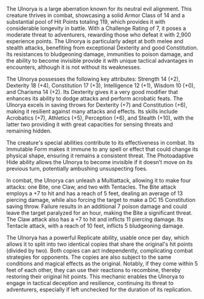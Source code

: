 The Ulnorya is a large aberration known for its neutral evil alignment. This creature thrives in combat, showcasing a solid Armor Class of 14 and a substantial pool of Hit Points totaling 119, which provides it with considerable longevity in battle. With a Challenge Rating of 7, it poses a moderate threat to adventurers, rewarding those who defeat it with 2,900 experience points. The Ulnorya is particularly adept at both melee and stealth attacks, benefiting from exceptional Dexterity and good Constitution. Its resistances to bludgeoning damage, immunities to poison damage, and the ability to become invisible provide it with unique tactical advantages in encounters, although it is not without its weaknesses.

The Ulnorya possesses the following key attributes: Strength 14 (+2), Dexterity 18 (+4), Constitution 17 (+3), Intelligence 12 (+1), Wisdom 10 (+0), and Charisma 14 (+2). Its Dexterity gives it a very good modifier that enhances its ability to dodge attacks and perform acrobatic feats. The Ulnorya excels in saving throws for Dexterity (+7) and Constitution (+6), making it resilient against many attacks and effects. Its skills include Acrobatics (+7), Athletics (+5), Perception (+6), and Stealth (+10), with the latter two providing it with great capacities for sensing threats and remaining hidden.

The creature's special abilities contribute to its effectiveness in combat. Its Immutable Form makes it immune to any spell or effect that could change its physical shape, ensuring it remains a consistent threat. The Photoadaptive Hide ability allows the Ulnorya to become invisible if it doesn’t move on its previous turn, potentially ambushing unsuspecting foes.

In combat, the Ulnorya can unleash a Multiattack, allowing it to make four attacks: one Bite, one Claw, and two with Tentacles. The Bite attack employs a +7 to hit and has a reach of 5 feet, dealing an average of 13 piercing damage, while also forcing the target to make a DC 15 Constitution saving throw. Failure results in an additional 7 poison damage and could leave the target paralyzed for an hour, making the Bite a significant threat. The Claw attack also has a +7 to hit and inflicts 11 piercing damage. Its Tentacle attack, with a reach of 10 feet, inflicts 5 bludgeoning damage. 

The Ulnorya has a powerful Replicate ability, usable once per day, which allows it to split into two identical copies that share the original's hit points (divided by two). Both copies can act independently, complicating combat strategies for opponents. The copies are also subject to the same conditions and magical effects as the original. Notably, if they come within 5 feet of each other, they can use their reactions to recombine, thereby restoring their original hit points. This mechanic enables the Ulnorya to engage in tactical deception and resilience, continuing its threat to adventurers, especially if left unchecked for the duration of its replication.